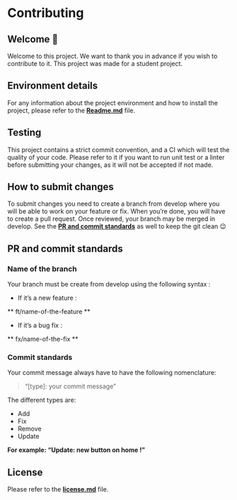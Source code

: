 # Contributing

## Welcome 🎉

Welcome to this project. We want to thank you in advance if you wish to contribute to it. This project was made for a student project. 

## Environment details

For any information about the project environment and how to install the project, please refer to the **[Readme.md](https://github.com/HETIC-MT-P2021/CQRSES_GROUP5/blob/main/README.md)** file.

## Testing

This project contains a strict commit convention, and a CI which will test the quality of your code. Please refer to it if you want to run unit test or a linter before submitting your changes, as it will not be accepted if not made.

## How to submit changes 

To submit changes you need to create a branch from develop where you will be able to work on your feature or fix. When you’re done, you will have to create a pull request. Once reviewed, your branch may be merged in develop. See the **[PR and commit standards](#pr-and-commit-standards)** as well to keep the git clean 😉 


## PR and commit standards

### Name of the branch

Your branch must be create from develop using the following syntax :

* If it’s a new feature : 

** ft/name-of-the-feature **

* If it’s a bug fix :

** fx/name-of-the-fix **


### Commit standards

Your commit message always have to have the following nomenclature:

> “[type]: your commit message”

The different types are:

- Add
- Fix
- Remove
- Update

**For example: “Update: new button on home !”**

## License

Please refer to the **[license.md](https://github.com/HETIC-MT-P2021/CQRSES_GROUP5/blob/main/LICENSE.md)** file. 
